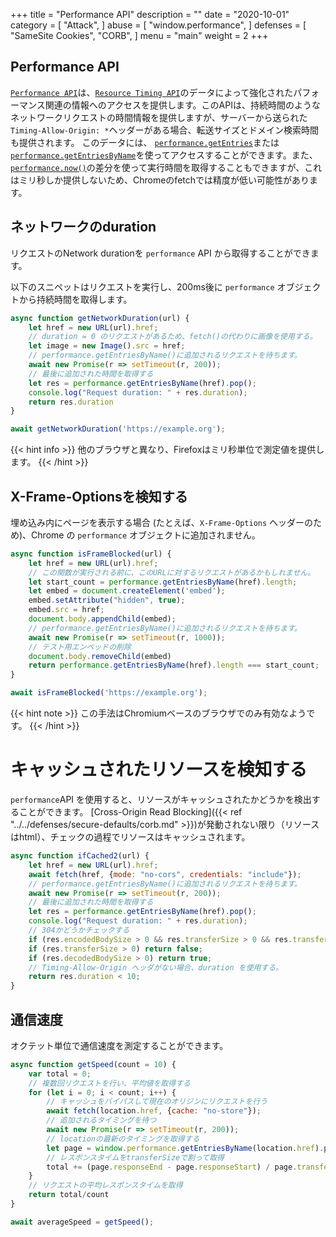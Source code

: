 +++
title = "Performance API"
description = ""
date = "2020-10-01"
category = [
    "Attack",
]
abuse = [
    "window.performance",
]
defenses = [
    "SameSite Cookies",
    "CORB",
]
menu = "main"
weight = 2
+++
## Performance API
[`Performance API`](https://developer.mozilla.org/en-US/docs/Web/API/Performance)は、[`Resource Timing API`](https://developer.mozilla.org/en-US/docs/Web/API/Resource_Timing_API)のデータによって強化されたパフォーマンス関連の情報へのアクセスを提供します。このAPIは、持続時間のようなネットワークリクエストの時間情報を提供しますが、サーバーから送られた`Timing-Allow-Origin: *`ヘッダーがある場合、転送サイズとドメイン検索時間も提供されます。 
このデータには、 [`performance.getEntries`](https://developer.mozilla.org/en-US/docs/Web/API/Performance/getEntries)または[`performance.getEntriesByName`](https://developer.mozilla.org/en-US/docs/Web/API/Performance/getEntriesByName)を使ってアクセスすることができます。また、[`performance.now()`](https://developer.mozilla.org/en-US/docs/Web/API/Performance/now)の差分を使って実行時間を取得することもできますが、これはミリ秒しか提供しないため、Chromeのfetchでは精度が低い可能性があります。

## ネットワークのduration
リクエストのNetwork durationを `performance` API から取得することができます。

以下のスニペットはリクエストを実行し、200ms後に `performance` オブジェクトから持続時間を取得します。

```javascript
async function getNetworkDuration(url) {
    let href = new URL(url).href;
	// duration = 0 のリクエストがあるため、fetch()の代わりに画像を使用する。
    let image = new Image().src = href;
	// performance.getEntriesByName()に追加されるリクエストを待ちます。
    await new Promise(r => setTimeout(r, 200));
    // 最後に追加された時間を取得する
    let res = performance.getEntriesByName(href).pop();
    console.log("Request duration: " + res.duration);
    return res.duration
}

await getNetworkDuration('https://example.org');
```
{{< hint info >}} 他のブラウザと異なり、Firefoxはミリ秒単位で測定値を提供します。 {{< /hint >}}

## X-Frame-Optionsを検知する
埋め込み内にページを表示する場合 (たとえば、`X-Frame-Options` ヘッダーのため)、Chrome の `performance` オブジェクトに追加されません。

```javascript
async function isFrameBlocked(url) {
    let href = new URL(url).href;
	// この関数が実行される前に、このURLに対するリクエストがあるかもしれません。
    let start_count = performance.getEntriesByName(href).length;
    let embed = document.createElement('embed');
    embed.setAttribute("hidden", true);
    embed.src = href;
    document.body.appendChild(embed);
	// performance.getEntriesByName()に追加されるリクエストを待ちます。
    await new Promise(r => setTimeout(r, 1000));
	// テスト用エンベッドの削除
    document.body.removeChild(embed)
    return performance.getEntriesByName(href).length === start_count;
}

await isFrameBlocked('https://example.org');
```
{{< hint note >}} この手法はChromiumベースのブラウザでのみ有効なようです。 {{< /hint >}}

# キャッシュされたリソースを検知する

`performance`API を使用すると、リソースがキャッシュされたかどうかを検出することができます。
[Cross-Origin Read Blocking]({{< ref "../../defenses/secure-defaults/corb.md" >}})が発動されない限り（リソースはhtml）、チェックの過程でリソースはキャッシュされます。 
```javascript
async function ifCached2(url) {
    let href = new URL(url).href;
    await fetch(href, {mode: "no-cors", credentials: "include"});
    // performance.getEntriesByName()に追加されるリクエストを待ちます。
    await new Promise(r => setTimeout(r, 200));
    // 最後に追加された時間を取得する
    let res = performance.getEntriesByName(href).pop();
    console.log("Request duration: " + res.duration);
    // 304かどうかチェックする
    if (res.encodedBodySize > 0 && res.transferSize > 0 && res.transferSize < res.encodedBodySize) return true
    if (res.transferSize > 0) return false;
    if (res.decodedBodySize > 0) return true;
    // Timing-Allow-Origin ヘッダがない場合、duration を使用する。
    return res.duration < 10;
}
```

## 通信速度

オクテット単位で通信速度を測定することができます。
```javascript
async function getSpeed(count = 10) {
    var total = 0;
	// 複数回リクエストを行い、平均値を取得する
    for (let i = 0; i < count; i++) {
        // キャッシュをバイパスして現在のオリジンにリクエストを行う
        await fetch(location.href, {cache: "no-store"});
        // 追加されるタイミングを待つ
        await new Promise(r => setTimeout(r, 200));
        // locationの最新のタイミングを取得する
        let page = window.performance.getEntriesByName(location.href).pop();
        // レスポンスタイムをtransferSizeで割って取得
        total += (page.responseEnd - page.responseStart) / page.transferSize;
    }
    // リクエストの平均レスポンスタイムを取得
    return total/count
}

await averageSpeed = getSpeed();
```

